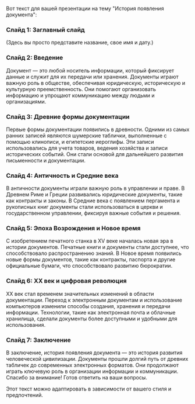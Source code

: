 Вот текст для вашей презентации на тему "История появления документа":

### Слайд 1: Заглавный слайд

(Здесь вы просто представите название, свое имя и дату.)

### Слайд 2: Введение

Документ — это любой носитель информации, который фиксирует данные и служит для их передачи или хранения. Документы играют важную роль в обществе, обеспечивая юридическую, историческую и культурную преемственность. Они помогают организовать информацию и упрощают коммуникацию между людьми и организациями.

### Слайд 3: Древние формы документации

Первые формы документации появились в древности. Одними из самых ранних записей являются шумерские таблички, выполненные с помощью клинописи, и египетские иероглифы. Эти записи использовались для учета товаров, ведения хозяйства и записи исторических событий. Они стали основой для дальнейшего развития письменности и документации.

### Слайд 4: Античность и Средние века

В античности документы играли важную роль в управлении и праве. В Древнем Риме и Греции развивались юридические документы, такие как контракты и законы. В Средние века с появлением пергамента и рукописных книг документы стали использоваться в церкви и государственном управлении, фиксируя важные события и решения.

### Слайд 5: Эпоха Возрождения и Новое время

С изобретением печатного станка в XV веке началась новая эра в истории документов. Печатные книги и документы стали доступнее, что способствовало распространению знаний. В Новое время появились новые формы документов, такие как контракты, паспорта и другие официальные бумаги, что способствовало развитию бюрократии.

### Слайд 6: XX век и цифровая революция

XX век стал временем значительных изменений в области документации. Переход к электронным документам и использование компьютеров изменили способы создания, хранения и передачи информации. Технологии, такие как электронная почта и облачные хранилища, сделали документы более доступными и удобными для использования.

### Слайд 7: Заключение

В заключение, история появления документа — это история развития человеческой цивилизации. Документы прошли долгий путь от древних табличек до современных электронных форматов. Они продолжают играть ключевую роль в организации информации и коммуникации. Спасибо за внимание! Готов ответить на ваши вопросы.

Этот текст можно адаптировать в зависимости от вашего стиля и предпочтений.
